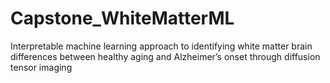 # Capstone_WhiteMatterML
Interpretable machine learning approach to identifying white matter brain differences between healthy aging and Alzheimer’s onset through diffusion tensor imaging
